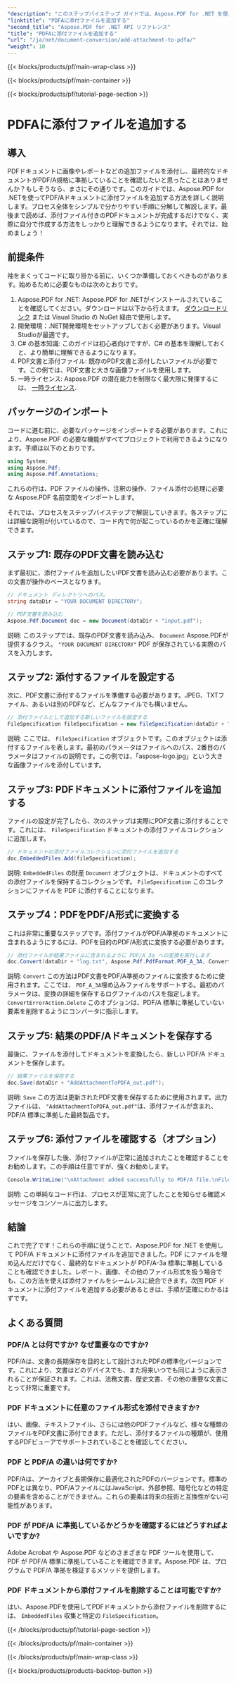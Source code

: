 ```yaml
---
"description": "このステップバイステップ ガイドでは、Aspose.PDF for .NET を使用して PDF/A ドキュメントに添付ファイルを追加する方法を学習します。"
"linktitle": "PDFAに添付ファイルを追加する"
"second_title": "Aspose.PDF for .NET API リファレンス"
"title": "PDFAに添付ファイルを追加する"
"url": "/ja/net/document-conversion/add-attachment-to-pdfa/"
"weight": 10
---
```


{{< blocks/products/pf/main-wrap-class >}}

{{< blocks/products/pf/main-container >}}

{{< blocks/products/pf/tutorial-page-section >}}

# PDFAに添付ファイルを追加する

## 導入

PDFドキュメントに画像やレポートなどの追加ファイルを添付し、最終的なドキュメントがPDF/A規格に準拠していることを確認したいと思ったことはありませんか？もしそうなら、まさにその通りです。このガイドでは、Aspose.PDF for .NETを使ってPDF/Aドキュメントに添付ファイルを追加する方法を詳しく説明します。プロセス全体をシンプルで分かりやすい手順に分解して解説します。最後まで読めば、添付ファイル付きのPDFドキュメントが完成するだけでなく、実際に自分で作成する方法をしっかりと理解できるようになります。それでは、始めましょう！

## 前提条件

袖をまくってコードに取り掛かる前に、いくつか準備しておくべきものがあります。始めるために必要なものは次のとおりです。

1. Aspose.PDF for .NET: Aspose.PDF for .NETがインストールされていることを確認してください。ダウンロードは以下から行えます。 [ダウンロードリンク](https://releases.aspose.com/pdf/net/) または Visual Studio の NuGet 経由で使用します。
2. 開発環境：.NET開発環境をセットアップしておく必要があります。Visual Studioが最適です。
3. C# の基本知識: このガイドは初心者向けですが、C# の基本を理解しておくと、より簡単に理解できるようになります。
4. PDF文書と添付ファイル: 既存のPDF文書と添付したいファイルが必要です。この例では、PDF文書と大きな画像ファイルを使用します。
5. 一時ライセンス: Aspose.PDF の潜在能力を制限なく最大限に発揮するには、 [一時ライセンス](https://purchase。aspose.com/temporary-license/).

## パッケージのインポート

コードに進む前に、必要なパッケージをインポートする必要があります。これにより、Aspose.PDF の必要な機能がすべてプロジェクトで利用できるようになります。手順は以下のとおりです。

```csharp
using System;
using Aspose.Pdf;
using Aspose.Pdf.Annotations;
```

これらの行は、PDF ファイルの操作、注釈の操作、ファイル添付の処理に必要な Aspose.PDF 名前空間をインポートします。

それでは、プロセスをステップバイステップで解説していきます。各ステップには詳細な説明が付いているので、コード内で何が起こっているのかを正確に理解できます。

## ステップ1: 既存のPDF文書を読み込む

まず最初に、添付ファイルを追加したいPDF文書を読み込む必要があります。この文書が操作のベースとなります。

```csharp
// ドキュメント ディレクトリへのパス。
string dataDir = "YOUR DOCUMENT DIRECTORY";

// PDF文書を読み込む
Aspose.Pdf.Document doc = new Document(dataDir + "input.pdf");
```

説明: このステップでは、既存のPDF文書を読み込み、 `Document` Aspose.PDFが提供するクラス。 `"YOUR DOCUMENT DIRECTORY"` PDF が保存されている実際のパスを入力します。

## ステップ2: 添付するファイルを設定する

次に、PDF文書に添付するファイルを準備する必要があります。JPEG、TXTファイル、あるいは別のPDFなど、どんなファイルでも構いません。

```csharp
// 添付ファイルとして追加する新しいファイルを設定する
FileSpecification fileSpecification = new FileSpecification(dataDir + "aspose-logo.jpg", "Large Image file");
```

説明: ここでは、 `FileSpecification` オブジェクトです。このオブジェクトは添付するファイルを表します。最初のパラメータはファイルへのパス、2番目のパラメータはファイルの説明です。この例では、「aspose-logo.jpg」という大きな画像ファイルを添付しています。

## ステップ3: PDFドキュメントに添付ファイルを追加する

ファイルの設定が完了したら、次のステップは実際にPDF文書に添付することです。これには、 `FileSpecification` ドキュメントの添付ファイルコレクションに追加します。

```csharp
// ドキュメントの添付ファイルコレクションに添付ファイルを追加する
doc.EmbeddedFiles.Add(fileSpecification);
```

説明: `EmbeddedFiles` の財産 `Document` オブジェクトは、ドキュメントのすべての添付ファイルを保持するコレクションです。 `FileSpecification` このコレクションにファイルを PDF に添付することになります。

## ステップ4：PDFをPDF/A形式に変換する

これは非常に重要なステップです。添付ファイルがPDF/A準拠のドキュメントに含まれるようにするには、PDFを目的のPDF/A形式に変換する必要があります。

```csharp
// 添付ファイルが結果ファイルに含まれるように PDF/A_3a への変換を実行します
doc.Convert(dataDir + "log.txt", Aspose.Pdf.PdfFormat.PDF_A_3A, ConvertErrorAction.Delete);
```

説明: `Convert` この方法はPDF文書をPDF/A準拠のファイルに変換するために使用されます。ここでは、 `PDF_A_3A`埋め込みファイルをサポートする。最初のパラメータは、変換の詳細を保存するログファイルのパスを指定します。 `ConvertErrorAction.Delete` このオプションは、PDF/A 標準に準拠していない要素を削除するようにコンバータに指示します。

## ステップ5: 結果のPDF/Aドキュメントを保存する

最後に、ファイルを添付してドキュメントを変換したら、新しい PDF/A ドキュメントを保存します。

```csharp
// 結果ファイルを保存する
doc.Save(dataDir + "AddAttachmentToPDFA_out.pdf");
```

説明: `Save` この方法は更新されたPDF文書を保存するために使用されます。出力ファイルは、 `"AddAttachmentToPDFA_out.pdf"`は、添付ファイルが含まれ、PDF/A 標準に準拠した最終製品です。

## ステップ6: 添付ファイルを確認する（オプション）

ファイルを保存した後、添付ファイルが正常に追加されたことを確認することをお勧めします。この手順は任意ですが、強くお勧めします。

```csharp
Console.WriteLine("\nAttachment added successfully to PDF/A file.\nFile saved at " + dataDir);
```

説明: この単純なコード行は、プロセスが正常に完了したことを知らせる確認メッセージをコンソールに出力します。

## 結論

これで完了です！これらの手順に従うことで、Aspose.PDF for .NET を使用して PDF/A ドキュメントに添付ファイルを追加できました。PDF にファイルを埋め込んだだけでなく、最終的なドキュメントが PDF/A-3a 標準に準拠していることも確認できました。レポート、画像、その他のファイル形式を扱う場合でも、この方法を使えば添付ファイルをシームレスに統合できます。次回 PDF ドキュメントに添付ファイルを追加する必要があるときは、手順が正確にわかるはずです。

## よくある質問

### PDF/A とは何ですか? なぜ重要なのですか?  
PDF/Aは、文書の長期保存を目的として設計されたPDFの標準化バージョンです。これにより、文書はどのデバイスでも、また将来いつでも同じように表示されることが保証されます。これは、法務文書、歴史文書、その他の重要な文書にとって非常に重要です。

### PDF ドキュメントに任意のファイル形式を添付できますか?  
はい、画像、テキストファイル、さらには他のPDFファイルなど、様々な種類のファイルをPDF文書に添付できます。ただし、添付するファイルの種類が、使用するPDFビューアでサポートされていることを確認してください。

### PDF と PDF/A の違いは何ですか?  
PDF/Aは、アーカイブと長期保存に最適化されたPDFのバージョンです。標準のPDFとは異なり、PDF/AファイルにはJavaScript、外部参照、暗号化などの特定の要素を含めることができません。これらの要素は将来の技術と互換性がない可能性があります。

### PDF が PDF/A に準拠しているかどうかを確認するにはどうすればよいですか?  
Adobe Acrobat や Aspose.PDF などのさまざまな PDF ツールを使用して、PDF が PDF/A 標準に準拠していることを確認できます。Aspose.PDF は、プログラムで PDF/A 準拠を検証するメソッドを提供します。

### PDF ドキュメントから添付ファイルを削除することは可能ですか?  
はい、Aspose.PDFを使用してPDFドキュメントから添付ファイルを削除するには、 `EmbeddedFiles` 収集と特定の `FileSpecification`。

{{< /blocks/products/pf/tutorial-page-section >}}

{{< /blocks/products/pf/main-container >}}

{{< /blocks/products/pf/main-wrap-class >}}

{{< blocks/products/products-backtop-button >}}